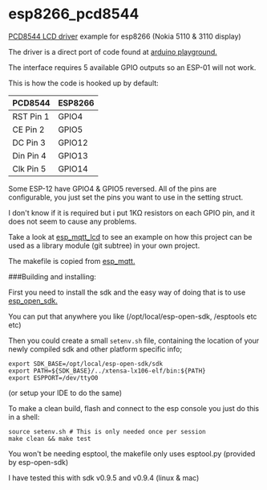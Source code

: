 # esp8266_pcd8544
[PCD8544 LCD driver](https://github.com/eadf/esp8266_pcd8544) example for esp8266 (Nokia 5110 &amp; 3110 display)

The driver is a direct port of code found at [arduino playground.](http://playground.arduino.cc/Code/PCD8544)

The interface requires 5 available GPIO outputs so an ESP-01 will not work. 

This is how the code is hooked up by default:

PCD8544| ESP8266
-------|------------------
RST Pin 1 | GPIO4
CE  Pin 2 | GPIO5
DC  Pin 3 | GPIO12
Din Pin 4 | GPIO13
Clk Pin 5 | GPIO14

Some ESP-12 have GPIO4 & GPIO5 reversed.
All of the pins are configurable, you just set the pins you want to use in the setting struct.

I don't know if it is required but i put 1KΩ resistors on each GPIO pin, and it does not seem to cause any problems. 

Take a look at [esp_mqtt_lcd](https://github.com/eadf/esp_mqtt_lcd) to see an example on how this project can be used as a library module (git subtree) in your own project.

The makefile is copied from [esp_mqtt.](https://github.com/tuanpmt/esp_mqtt)

###Building and installing:

First you need to install the sdk and the easy way of doing that is to use [esp_open_sdk.](https://github.com/pfalcon/esp-open-sdk)

You can put that anywhere you like (/opt/local/esp-open-sdk, /esptools etc etc)

Then you could create a small ```setenv.sh``` file, containing the location of your newly compiled sdk and other platform specific info;
```
export SDK_BASE=/opt/local/esp-open-sdk/sdk
export PATH=${SDK_BASE}/../xtensa-lx106-elf/bin:${PATH}
export ESPPORT=/dev/ttyO0  
```
(or setup your IDE to do the same)

To make a clean build, flash and connect to the esp console you just do this in a shell:
```
source setenv.sh # This is only needed once per session
make clean && make test
```

You won't be needing esptool, the makefile only uses esptool.py (provided by esp-open-sdk)

I have tested this with sdk v0.9.5 and v0.9.4 (linux & mac)

